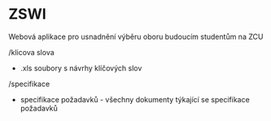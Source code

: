 # ZSWI
Webová aplikace pro usnadnění výběru oboru budoucím studentům na ZCU

/klicova slova
   - .xls soubory s návrhy klíčových slov
   
/specifikace
   - specifikace požadavků - všechny dokumenty týkající se specifikace požadavků
